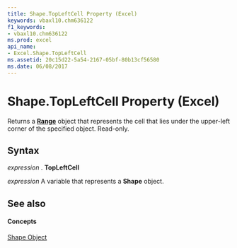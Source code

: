```yaml
---
title: Shape.TopLeftCell Property (Excel)
keywords: vbaxl10.chm636122
f1_keywords:
- vbaxl10.chm636122
ms.prod: excel
api_name:
- Excel.Shape.TopLeftCell
ms.assetid: 20c15d22-5a54-2167-05bf-80b13cf56580
ms.date: 06/08/2017
---
```



# Shape.TopLeftCell Property (Excel)

Returns a **[Range](range-object-excel.md)** object that represents the cell that lies under the upper-left corner of the specified object. Read-only.


## Syntax

 _expression_ . **TopLeftCell**

 _expression_ A variable that represents a **Shape** object.


## See also


#### Concepts


[Shape Object](shape-object-excel.md)

